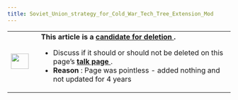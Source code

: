```yaml
---
title: Soviet_Union_strategy_for_Cold_War_Tech_Tree_Extension_Mod
---
```


 <table class="metadata plainlinks ambox ambox-delete" style=""><tbody><tr><td class="mbox-image"><div style="width: 52px;"><img alt="" data-file-height="44" data-file-width="50" data-url="https://central.paradoxwikis.com/images/thumb/6/6e/Ambox_warning_pn.png/40px-Ambox_warning_pn.png" decoding="async" height="35" loading="lazy" src="https://central.paradoxwikis.com/images/thumb/6/6e/Ambox_warning_pn.png/40px-Ambox_warning_pn.png" srcset="https://central.paradoxwikis.com/images/6/6e/Ambox_warning_pn.png 1.5x" width="40"></div></td><td class="mbox-text" style=""><b>This article is a <a href="/wiki/Category:Candidates_for_deletion" title="Category:Candidates for deletion">candidate for deletion </a>.</b><br><ul><li>Discuss if it should or should not be deleted on this page’s <b><a class="new" href="/wiki/index.php?title=Talk:Soviet_Union_strategy_for_Cold_War_Tech_Tree_Extension_Mod&amp;action=edit&amp;redlink=1" title="Talk:Soviet Union strategy for Cold War Tech Tree Extension Mod (page does not exist)">talk page </a></b>.</li><li><b>Reason </b>: Page was pointless - added nothing and not updated for 4 years</li></ul></td></tr></tbody></table>
